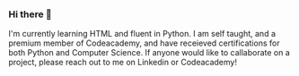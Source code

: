 ### Hi there 👋

I'm currently learning HTML and fluent in Python. I am self taught, and a premium member of Codeacademy, and have receieved certifications for both Python and Computer Science. 
If anyone would like to callaborate on a project, please reach out to me on Linkedin or Codeacademy! 
<!--
**pfaizy/pfaizy** is a ✨ _special_ ✨ repository because its `README.md` (this file) appears on your GitHub profile.
